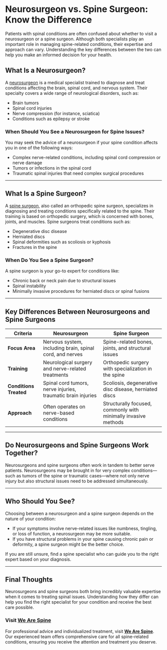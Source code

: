 # Neurosurgeon vs. Spine Surgeon: Know the Difference  

Patients with spinal conditions are often confused about whether to visit a neurosurgeon or a spine surgeon. Although both specialists play an important role in managing spine-related conditions, their expertise and approach can vary. Understanding the key differences between the two can help you make an informed decision for your health.  

## What Is a Neurosurgeon?  


A [neurosurgeon](https://en.wikipedia.org/wiki/Neurosurgery) is a medical specialist trained to diagnose and treat conditions affecting the brain, spinal cord, and nervous system. Their specialty covers a wide range of neurological disorders, such as:  

- Brain tumors  
- Spinal cord injuries  
- Nerve compression (for instance, sciatica)  
- Conditions such as epilepsy or stroke  

### When Should You See a Neurosurgeon for Spine Issues?  

You may seek the advice of a neurosurgeon if your spine condition affects you in one of the following ways:  

- Complex nerve-related conditions, including spinal cord compression or nerve damage  
- Tumors or infections in the spinal cord  
- Traumatic spinal injuries that need complex surgical procedures  

---

## What Is a Spine Surgeon?  

A [spine surgeon](https://neurosurgery.education/wiki/doku.php?id=spine_surgeon), also called an orthopedic spine surgeon, specializes in diagnosing and treating conditions specifically related to the spine. Their training is based on orthopedic surgery, which is concerned with bones, joints, and muscles. Spine surgeons treat conditions such as:  

- Degenerative disc disease  
- Herniated discs  
- Spinal deformities such as scoliosis or kyphosis  
- Fractures in the spine  

### When Do You See a Spine Surgeon?  

A spine surgeon is your go-to expert for conditions like:  

- Chronic back or neck pain due to structural issues  
- Spinal instability  
- Minimally invasive procedures for herniated discs or spinal fusions  

---

## Key Differences Between Neurosurgeons and Spine Surgeons  

| **Criteria**        | **Neurosurgeon**                                    | **Spine Surgeon**                                         |  
|----------------------|----------------------------------------------------|----------------------------------------------------------|  
| **Focus Area**       | Nervous system, including brain, spinal cord, and nerves | Spine-related bones, joints, and structural issues         |  
| **Training**         | Neurological surgery and nerve-related treatments  | Orthopedic surgery with specialization in the spine       |  
| **Conditions Treated** | Spinal cord tumors, nerve injuries, traumatic brain injuries | Scoliosis, degenerative disc disease, herniated discs     |  
| **Approach**         | Often operates on nerve-based conditions           | Structurally focused, commonly with minimally invasive methods |  

---

## Do Neurosurgeons and Spine Surgeons Work Together?  

Neurosurgeons and spine surgeons often work in tandem to better serve patients. Neurosurgeons may be brought in for very complex conditions—such as tumors of the spine or traumatic cases—where not only nerve injury but also structural issues need to be addressed simultaneously.  

---

## Who Should You See?  

Choosing between a neurosurgeon and a spine surgeon depends on the nature of your condition:  

- If your symptoms involve nerve-related issues like numbness, tingling, or loss of function, a neurosurgeon may be more suitable.  
- If you have structural problems in your spine causing chronic pain or deformity, a spine surgeon might be the better choice.  

If you are still unsure, find a spine specialist who can guide you to the right expert based on your diagnosis.  

---

## Final Thoughts  

Neurosurgeons and spine surgeons both bring incredibly valuable expertise when it comes to treating spinal issues. Understanding how they differ can help you find the right specialist for your condition and receive the best care possible.  

### Visit [We Are Spine](https://wearespine.in)  

For professional advice and individualized treatment, visit **[We Are Spine](https://wearespine.in)**. Our experienced team offers comprehensive care for all spine-related conditions, ensuring you receive the attention and treatment you deserve.  
